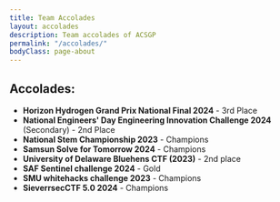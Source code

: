 ```yaml
---
title: Team Accolades
layout: accolades
description: Team accolades of ACSGP
permalink: "/accolades/"
bodyClass: page-about
---
```


## Accolades:
 - **Horizon Hydrogen Grand Prix National Final 2024** - 3rd Place  
- **National Engineers' Day Engineering Innovation Challenge 2024** (Secondary) - 2nd Place  
- **National Stem Championship 2023** - Champions
- **Samsun Solve for Tomorrow 2024** - Champions
- **University of Delaware Bluehens CTF (2023)** - 2nd place  
- **SAF Sentinel challenge 2024** - Gold
- **SMU whitehacks challenge 2023** - Champions
- **SieverrsecCTF 5.0 2024** - Champions
 

